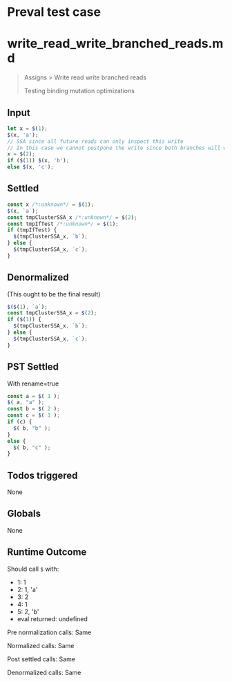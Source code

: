 # Preval test case

# write_read_write_branched_reads.md

> Assigns > Write read write branched reads
>
> Testing binding mutation optimizations

## Input

`````js filename=intro
let x = $(1);
$(x, 'a');
// SSA since all future reads can only inspect this write
// In this case we cannot postpone the write since both branches will want to read it
x = $(2);
if ($(1)) $(x, 'b');
else $(x, 'c');
`````


## Settled


`````js filename=intro
const x /*:unknown*/ = $(1);
$(x, `a`);
const tmpClusterSSA_x /*:unknown*/ = $(2);
const tmpIfTest /*:unknown*/ = $(1);
if (tmpIfTest) {
  $(tmpClusterSSA_x, `b`);
} else {
  $(tmpClusterSSA_x, `c`);
}
`````


## Denormalized
(This ought to be the final result)

`````js filename=intro
$($(1), `a`);
const tmpClusterSSA_x = $(2);
if ($(1)) {
  $(tmpClusterSSA_x, `b`);
} else {
  $(tmpClusterSSA_x, `c`);
}
`````


## PST Settled
With rename=true

`````js filename=intro
const a = $( 1 );
$( a, "a" );
const b = $( 2 );
const c = $( 1 );
if (c) {
  $( b, "b" );
}
else {
  $( b, "c" );
}
`````


## Todos triggered


None


## Globals


None


## Runtime Outcome


Should call `$` with:
 - 1: 1
 - 2: 1, 'a'
 - 3: 2
 - 4: 1
 - 5: 2, 'b'
 - eval returned: undefined

Pre normalization calls: Same

Normalized calls: Same

Post settled calls: Same

Denormalized calls: Same

